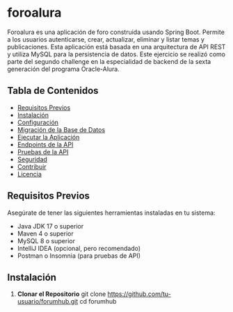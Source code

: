 # foroalura

Foroalura es una aplicación de foro construida usando Spring Boot. Permite a los usuarios autenticarse, crear, actualizar, eliminar y listar temas y publicaciones. Esta aplicación está basada en una arquitectura de API REST y utiliza MySQL para la persistencia de datos. Este ejercicio se realizó como parte del segundo challenge en la especialidad de backend de la sexta generación del programa Oracle-Alura.

## Tabla de Contenidos

- [Requisitos Previos](#requisitos-previos)
- [Instalación](#instalación)
- [Configuración](#configuración)
- [Migración de la Base de Datos](#migración-de-la-base-de-datos)
- [Ejecutar la Aplicación](#ejecutar-la-aplicación)
- [Endpoints de la API](#endpoints-de-la-api)
- [Pruebas de la API](#pruebas-de-la-api)
- [Seguridad](#seguridad)
- [Contribuir](#contribuir)
- [Licencia](#licencia)

## Requisitos Previos

Asegúrate de tener las siguientes herramientas instaladas en tu sistema:

- Java JDK 17 o superior
- Maven 4 o superior
- MySQL 8 o superior
- IntelliJ IDEA (opcional, pero recomendado)
- Postman o Insomnia (para pruebas de API)

## Instalación

1. **Clonar el Repositorio**
      git clone https://github.com/tu-usuario/forumhub.git
   cd forumhub
